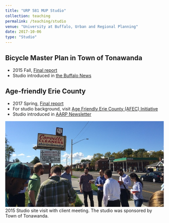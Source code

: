 ```yaml
---
title: "URP 581 MUP Studio"
collection: teaching
permalink: /teaching/studio
venue: "University at Buffalo, Urban and Regional Planning"
date: 2017-10-06
type: "Studio"
---
```


## Bicycle Master Plan in Town of Tonawanda
* 2015 Fall, [Final report](/files/urp581_2015fall_bike_masterplan_tonawanda_final_report.pdf)
* Studio introduced in [the Buffalo News](http://buffalonews.com/2015/08/31/tonawanda-town-board-agrees-to-form-complete-streets-panel-on-bike-lanes-pedestrian-access-2/)

## Age-friendly Erie County
* 2017 Spring, [Final report](/files/urp581_2017spring_age_friendly_erie_county_final_report.pdf)
* For studio background, visit [Age Friendly Erie County (AFEC) Initiative](http://www2.erie.gov/seniorservices/index.php?q=age-friendly-erie-county)
* Studio introduced in [AARP Newsletter](http://www.aarp.org/livable-communities/network-age-friendly-communities/info-2017/age-friendly-erie-county-college-course.html)

![class photo](/images/RailstoTrailsKenmoreAve9_J-1.jpg)  
2015 Studio site visit with client meeting. The studio was sponsored by Town of Tonawanda.